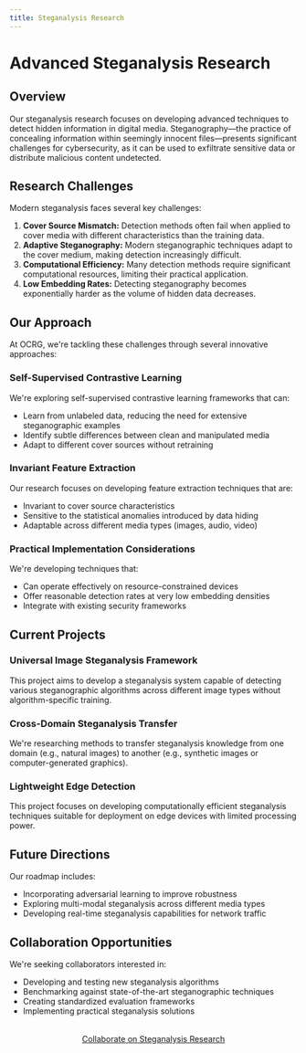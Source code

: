 ```yaml
---
title: Steganalysis Research
---
```


# Advanced Steganalysis Research

## Overview

Our steganalysis research focuses on developing advanced techniques to detect hidden information in digital media. Steganography—the practice of concealing information within seemingly innocent files—presents significant challenges for cybersecurity, as it can be used to exfiltrate sensitive data or distribute malicious content undetected.

## Research Challenges

Modern steganalysis faces several key challenges:

1. **Cover Source Mismatch:** Detection methods often fail when applied to cover media with different characteristics than the training data.
2. **Adaptive Steganography:** Modern steganographic techniques adapt to the cover medium, making detection increasingly difficult.
3. **Computational Efficiency:** Many detection methods require significant computational resources, limiting their practical application.
4. **Low Embedding Rates:** Detecting steganography becomes exponentially harder as the volume of hidden data decreases.

## Our Approach

At OCRG, we're tackling these challenges through several innovative approaches:

### Self-Supervised Contrastive Learning

We're exploring self-supervised contrastive learning frameworks that can:

- Learn from unlabeled data, reducing the need for extensive steganographic examples
- Identify subtle differences between clean and manipulated media
- Adapt to different cover sources without retraining

### Invariant Feature Extraction

Our research focuses on developing feature extraction techniques that are:

- Invariant to cover source characteristics
- Sensitive to the statistical anomalies introduced by data hiding
- Adaptable across different media types (images, audio, video)

### Practical Implementation Considerations

We're developing techniques that:

- Can operate effectively on resource-constrained devices
- Offer reasonable detection rates at very low embedding densities
- Integrate with existing security frameworks

## Current Projects

### Universal Image Steganalysis Framework

This project aims to develop a steganalysis system capable of detecting various steganographic algorithms across different image types without algorithm-specific training.

### Cross-Domain Steganalysis Transfer

We're researching methods to transfer steganalysis knowledge from one domain (e.g., natural images) to another (e.g., synthetic images or computer-generated graphics).

### Lightweight Edge Detection

This project focuses on developing computationally efficient steganalysis techniques suitable for deployment on edge devices with limited processing power.

## Future Directions

Our roadmap includes:

- Incorporating adversarial learning to improve robustness
- Exploring multi-modal steganalysis across different media types
- Developing real-time steganalysis capabilities for network traffic

## Collaboration Opportunities

We're seeking collaborators interested in:

- Developing and testing new steganalysis algorithms
- Benchmarking against state-of-the-art steganographic techniques
- Creating standardized evaluation frameworks
- Implementing practical steganalysis solutions

<div style="text-align: center; margin: 2rem 0;">
  <a href="contact" class="btn btn-primary">Collaborate on Steganalysis Research</a>
</div> 
